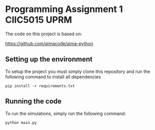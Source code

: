 # Programming Assignment 1 CIIC5015 UPRM

The code on this project is based on:

https://github.com/aimacode/aima-python


## Setting up the environment

To setup the project you must simply clone this repository and run the
following command to install all dependencies

`pip install -r requirements.txt`

## Running the code

To run the simulations, simply run the following command:

`python main.py`
